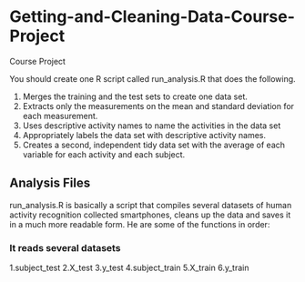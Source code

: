 # Getting-and-Cleaning-Data-Course-Project
Course Project

You should create one R script called run_analysis.R that does the following.

1. Merges the training and the test sets to create one data set.
2. Extracts only the measurements on the mean and standard deviation for each measurement.
3. Uses descriptive activity names to name the activities in the data set
4. Appropriately labels the data set with descriptive activity names.
5. Creates a second, independent tidy data set with the average of each variable for each activity and each subject.

## Analysis Files
run_analysis.R  is basically a script that compiles several datasets of human activity recognition collected smartphones, cleans up the data and saves it in a much more readable form. He are some of the functions in order:

### It reads several datasets
1.subject_test 
2.X_test
3.y_test
4.subject_train 
5.X_train 
6.y_train 

###
